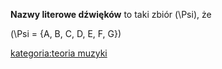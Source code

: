 **Nazwy literowe dźwięków** to taki zbiór \(\Psi\), że

\(\Psi = \{A, B, C, D, E, F, G\}\)

[kategoria:teoria muzyki](kategoria:teoria_muzyki "wikilink")